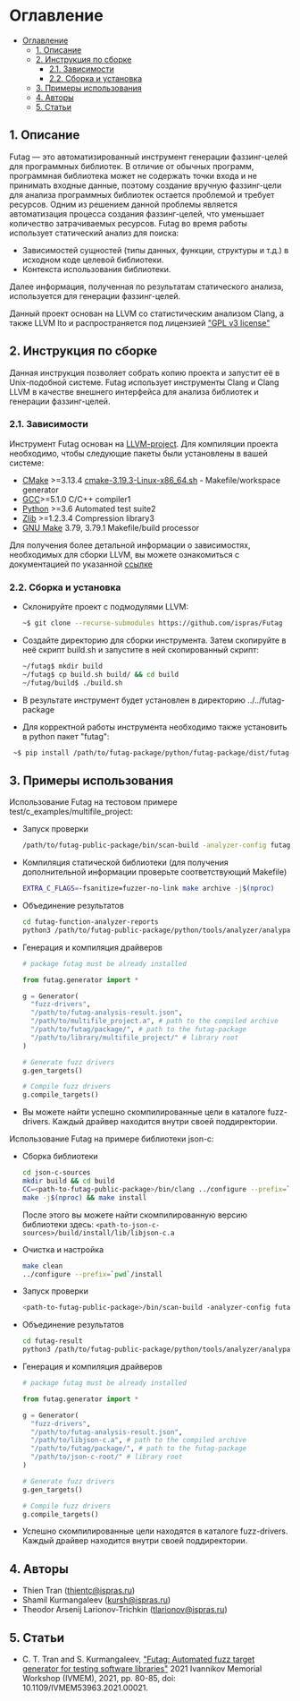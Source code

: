 # Оглавление

- [Оглавление](#оглавление)
  - [1. Описание](#1-описание)
  - [2. Инструкция по сборке](#2-инструкция-по-сборке)
    - [2.1. Зависимости](#21-зависимости)
    - [2.2. Сборка и установка](#22-сборка-и-установка)
  - [3. Примеры использования](#3-примеры-использования)
  - [4. Авторы](#4-авторы)
  - [5. Статьи](#5-статьи)

## 1. Описание

Futag — это автоматизированный инструмент генерации фаззинг-целей для программных библиотек.
В отличие от обычных программ, программная библиотека может не содержать точки входа и не принимать входные данные, поэтому создание вручную фаззинг-цели для анализа программных библиотек остается проблемой и требует ресурсов. Одним из решением данной проблемы является автоматизация процесса создания фаззинг-целей, что уменьшает количество затрачиваемых ресурсов.
Futag во время работы использует статический анализ для поиска:

- Зависимостей сущностей (типы данных, функции, структуры и т.д.) в исходном коде целевой библиотеки.
- Контекста использования библиотеки.

Далее информация, полученная по результатам статического анализа, используется для генерации фаззинг-целей.

Данный проект основан на LLVM со статистическим анализом Clang, а также LLVM lto и распространяется под лицензией ["GPL v3 license"](https://llvm.org/docs/DeveloperPolicy.html#new-llvm-project-license-framework)

## 2. Инструкция по сборке

Данная инструкция позволяет собрать копию проекта и запустит её в Unix-подобной системе. Futag использует инструменты Clang и Clang LLVM в качестве внешнего интерфейса для анализа библиотек и генерации фаззинг-целей.

### 2.1. Зависимости

Инструмент Futag основан на [LLVM-project](https://llvm.org/). Для компиляции проекта необходимо, чтобы следующие пакеты были установлены в вашей системе:

- [CMake](https://cmake.org/) >=3.13.4 [cmake-3.19.3-Linux-x86_64.sh](https://github.com/Kitware/CMake/releases/download/v3.19.3/cmake-3.19.3-Linux-x86_64.sh) - Makefile/workspace generator
- [GCC](https://gcc.gnu.org/)>=5.1.0 C/C++ compiler1
- [Python](https://www.python.org/) >=3.6 Automated test suite2
- [Zlib](http://zlib.net/) >=1.2.3.4 Compression library3
- [GNU Make](http://savannah.gnu.org/projects/make) 3.79, 3.79.1 Makefile/build processor

Для получения более детальной информации о зависимостях, необходимых для сборки LLVM, вы можете ознакомиться с документацией по указанной [ссылке](https://llvm.org/docs/GettingStarted.html#requirements)

### 2.2. Сборка и установка

- Склонируйте проект с подмодулями LLVM:

  ```bash
  ~$ git clone --recurse-submodules https://github.com/ispras/Futag
  ```

- Создайте директорию для сборки инструмента. Затем скопируйте в неё скрипт build.sh и запустите в ней скопированный скрипт:

  ```bash
  ~/futag$ mkdir build
  ~/futag$ cp build.sh build/ && cd build
  ~/futag/build$ ./build.sh
  ```

- В результате инструмент будет установлен в директорию ../../futag-package

- Для корректной работы инструмента необходимо также установить в python пакет "futag":

 ```bash
  ~$ pip install /path/to/futag-package/python/futag-package/dist/futag-0.1.tar.gz
  ```

## 3. Примеры использования

Использование Futag на тестовом примере test/c_examples/multifile_project:

- Запуск проверки

  ```bash
  /path/to/futag-public-package/bin/scan-build -analyzer-config futag.FutagFunctionAnalyzer:report_dir=`pwd`/futag-function-analyzer-reports -enable-checker futag make -j$(nproc)
  ```

- Компиляция статической библиотеки (для получения дополнительной информации проверьте соответствующий Makefile)

  ```bash
  EXTRA_C_FLAGS=-fsanitize=fuzzer-no-link make archive -j$(nproc)
  ```

- Объединение результатов

  ```bash
  cd futag-function-analyzer-reports
  python3 /path/to/futag-public-package/python/tools/analyzer/analypar.py .
  ```

- Генерация и компиляция драйверов

  ```python
  # package futag must be already installed

  from futag.generator import *

  g = Generator(
    "fuzz-drivers", 
    "/path/to/futag-analysis-result.json", 
    "/path/to/multifile_project.a", # path to the compiled archive
    "/path/to/futag/package/", # path to the futag-package
    "/path/to/library/multifile_project/" # library root
  )

  # Generate fuzz drivers
  g.gen_targets()

  # Compile fuzz drivers
  g.compile_targets()
  ```

- Вы можете найти успешно скомпилированные цели в каталоге fuzz-drivers. Каждый драйвер находится внутри своей поддиректории.


Использование Futag на примере библиотеки json-c:

- Сборка библиотеки

  ```bash
  cd json-c-sources
  mkdir build && cd build
  CC=<path-to-futag-public-package>/bin/clang ../configure --prefix=`pwd`/install CFLAGS="-fsanitize=fuzzer-no-link -Wno-error=implicit-const-int-float-conversion"
  make -j$(nproc) && make install
  ```

  После этого вы можете найти скомпилированную версию библиотеки здесь: `<path-to-json-c-sources>/build/install/lib/libjson-c.a`

- Очистка и настройка

  ```bash
  make clean
  ../configure --prefix=`pwd`/install
  ```

- Запуск проверки

  ```bash
  <path-to-futag-public-package>/bin/scan-build -analyzer-config futag.FutagFunctionAnalyzer:report_dir=`pwd`/futag-result -enable-checker futag  make -j$(nproc)
  ```

- Объединение результатов

  ```bash
  cd futag-result
  python3 /path/to/futag-public-package/python/tools/analyzer/analypar.py .
  ```

- Генерация и компиляция драйверов

  ```python
  # package futag must be already installed

  from futag.generator import *

  g = Generator(
    "fuzz-drivers", 
    "/path/to/futag-analysis-result.json", 
    "/path/to/libjson-c.a", # path to the compiled archive
    "/path/to/futag/package/", # path to the futag-package
    "/path/to/json-c-root/" # library root
  )

  # Generate fuzz drivers
  g.gen_targets()

  # Compile fuzz drivers
  g.compile_targets()
  ```
- Успешно скомпилированные цели находятся в каталоге fuzz-drivers. Каждый драйвер находится внутри своей поддиректории.

## 4. Авторы

- Thien Tran (thientc@ispras.ru)
- Shamil Kurmangaleev (kursh@ispras.ru)
- Theodor Arsenij Larionov-Trichkin (tlarionov@ispras.ru)

## 5. Статьи

- C. T. Tran and S. Kurmangaleev, ["Futag: Automated fuzz target generator for testing software libraries"](https://ieeexplore.ieee.org/document/9693749) 2021 Ivannikov Memorial Workshop (IVMEM), 2021, pp. 80-85, doi: 10.1109/IVMEM53963.2021.00021.
